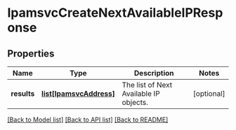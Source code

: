 # IpamsvcCreateNextAvailableIPResponse

## Properties
Name | Type | Description | Notes
------------ | ------------- | ------------- | -------------
**results** | [**list[IpamsvcAddress]**](IpamsvcAddress.md) | The list of Next Available IP objects. | [optional] 

[[Back to Model list]](../README.md#documentation-for-models) [[Back to API list]](../README.md#documentation-for-api-endpoints) [[Back to README]](../README.md)


